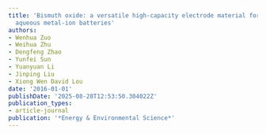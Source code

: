 ```yaml
---
title: 'Bismuth oxide: a versatile high-capacity electrode material for rechargeable
  aqueous metal-ion batteries'
authors:
- Wenhua Zuo
- Weihua Zhu
- Dengfeng Zhao
- Yunfei Sun
- Yuanyuan Li
- Jinping Liu
- Xiong Wen David Lou
date: '2016-01-01'
publishDate: '2025-08-28T12:53:50.304022Z'
publication_types:
- article-journal
publication: '*Energy & Environmental Science*'
---
```

